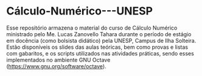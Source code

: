 # Cálculo-Numérico---UNESP

Esse repositório armazena o material do curso de Cálculo Numérico ministrado pelo Me. Lucas Zanovello Tahara durante o período de estágio em docência (como bolsista didático) pela UNESP, Campus de Ilha Solteira. Estão disponíveis os slides das aulas teóricas, bem como provas e listas com gabaritos, e os scripts utilizados nas atividades práticas, sendo esses implementados no ambiente GNU Octave (https://www.gnu.org/software/octave).

